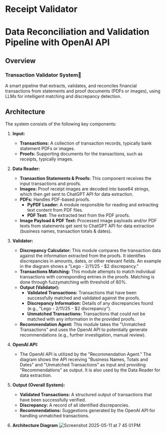 # Receipt Validator

# Data Reconciliation and Validation Pipeline with OpenAI API

## Overview

### Transaction Validator System🧾
A smart pipeline that extracts, validates, and reconciles financial transactions from statements and proof documents (PDFs or images), using LLMs for intelligent matching and discrepancy detection.

## Architecture

The system consists of the following key components:

1.  **Input:**
    * **Transactions:** A collection of transaction records, typically bank statement PDFs or images.
    * **Proofs:** Supporting documents for the transactions, such as receipts, typically images.

2.  **Data Reader:**
    * **Transaction Statements & Proofs:** This component receives the input transactions and proofs.
    * **Images:** Proof receipt images are decoded into base64 strings, which then get sent to ChatGPT API for data extraction.
    * **PDFs:** Handles PDF-based proofs.
        * **PyPDF Loader:** A module responsible for reading and extracting text content from PDF files.
        * **PDF Text:** The extracted text from the PDF proofs.
    * **Image Payload & PDF Text:** Processed image payloads and/or PDF texts from statements get sent to ChatGPT API for data extraction (business names, transaction totals & dates).

3.  **Validator:**
    * **Discrepancy Calculator:** This module compares the transaction data against the information extracted from the proofs. It identifies discrepancies in amounts, dates, or other relevant fields. An example in the diagram shows a "Lego - 2/11/25 - $2 discrepancy."
    * **Transactions Matching:** This module attempts to match individual transactions with corresponding entries in the proofs. Matching is done through fuzzymatching with threshold of 80%.
    * **Output (Validator):**
        * **Validated Transactions:** Transactions that have been successfully matched and validated against the proofs.
        * **Discrepancy Information:** Details of any discrepancies found (e.g., "Lego - 2/11/25 - $2 discrepancy").
        * **Unmatched Transactions:** Transactions that could not be matched with any information in the provided proofs.
    * **Recommendation Agent:** This module takes the "Unmatched Transactions" and uses the OpenAI API to potentially generate recommendations (e.g., further investigation, manual review).

4.  **OpenAI API:**
    * The OpenAI API is utilized by the "Recommendation Agent." The diagram shows the API receiving "Business Names, Totals and Dates" and "Unmatched Transactions" as input and providing "Recommendations" as output. It is also used by the Data Reader for data extraction.

5.  **Output (Overall System):**
    * **Validated Transactions:** A structured output of transactions that have been successfully verified.
    * **Discrepancy:** A record of all identified discrepancies.
    * **Recommendations:** Suggestions generated by the OpenAI API for handling unmatched transactions.

6. **Architecture Diagram**
   ![Screenshot 2025-05-11 at 7 45 01 PM](https://github.com/user-attachments/assets/5bcb8b65-ef53-4358-88e8-d6c056f95864)

 
